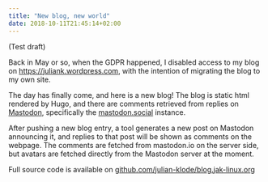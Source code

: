 ```yaml
---
title: "New blog, new world"
date: 2018-10-11T21:45:14+02:00
---
```


(Test draft)

Back in May or so, when the GDPR happened, I disabled access to my blog
on https://juliank.wordpress.com, with the intention of migrating the blog
to my own site.

The day has finally come, and here is a new blog! The blog is static html
rendered by Hugo, and there are comments retrieved from replies on 
[Mastodon](https://joinmastodon.org), specifically the [mastodon.social](https://mastodon.social)
instance.

After pushing a new blog entry, a tool generates a new post on Mastodon announcing it, and
replies to that post will be shown as comments on the webpage. The comments are fetched from
mastodon.io on the server side, but avatars are fetched directly from the Mastodon server at
the moment.

Full source code is available on [github.com/julian-klode/blog.jak-linux.org](https://github.com/julian-klode/blog.jak-linux.org)
